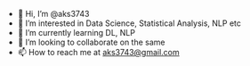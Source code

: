 - 👋 Hi, I’m @aks3743
- 👀 I’m interested in Data Science, Statistical Analysis, NLP etc
- 🌱 I’m currently learning DL, NLP
- 💞️ I’m looking to collaborate on the same
- 📫 How to reach me at aks3743@gmail.com

<!---
aks3743/aks3743 is a ✨ special ✨ repository because its `README.md` (this file) appears on your GitHub profile.
You can click the Preview link to take a look at your changes.
--->
